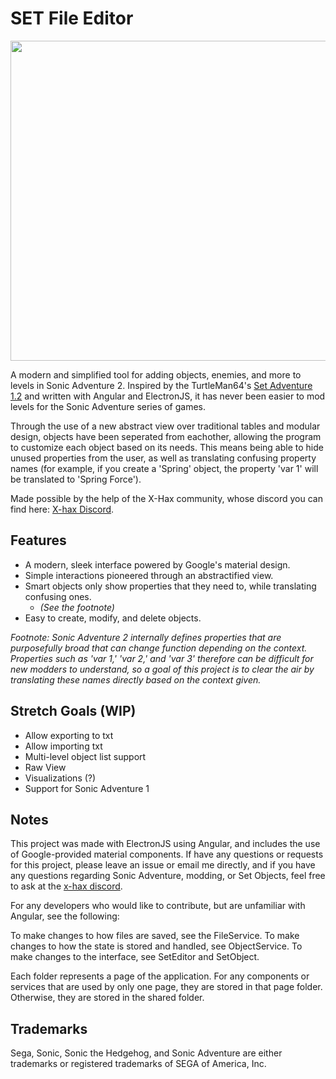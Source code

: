 # SET File Editor
<p align="center">
  <img width=614 height=512 src="https://user-images.githubusercontent.com/80438344/197155614-d91c45d2-fdfc-4eb5-bb32-334af83d3675.PNG">
</p>

A modern and simplified tool for adding objects, enemies, and more to levels in Sonic Adventure 2. Inspired by the TurtleMan64's [Set Adventure 1.2](https://github.com/TurtleMan64/SetAdventure) and written with Angular and ElectronJS, it has never been easier to mod levels for the Sonic Adventure series of games.

Through the use of a new abstract view over traditional tables and modular design, objects have been seperated from eachother, allowing the program to customize each object based on its needs. This means being able to hide unused properties from the user, as well as translating confusing property names (for example, if you create a  'Spring' object, the property 'var 1' will be translated to 'Spring Force').

Made possible by the help of the X-Hax community, whose discord you can find here: [X-hax Discord](https://discord.gg/gqJCF47).

## Features
* A modern, sleek interface powered by Google's material design.
* Simple interactions pioneered through an abstractified view.
* Smart objects only show properties that they need to, while translating confusing ones. 
    * *(See the footnote)*
* Easy to create, modify, and delete objects.

*Footnote: Sonic Adventure 2 internally defines properties that are purposefully broad that can change function depending on the context. Properties such as 'var 1,' 'var 2,' and 'var 3' therefore can be difficult for new modders to understand, so a goal of this project is to clear the air by translating these names directly based on the context given.*

## Stretch Goals (WIP)
* Allow exporting to txt
* Allow importing txt
* Multi-level object list support
* Raw View
* Visualizations (?)
* Support for Sonic Adventure 1

## Notes
This project was made with ElectronJS using Angular, and includes the use of Google-provided material components. If have any questions or requests for this project, please leave an issue or email me directly, and if you have any questions regarding Sonic Adventure, modding, or Set Objects, feel free to ask at the [x-hax discord](https://discord.gg/gqJCF47).

For any developers who would like to contribute, but are unfamiliar with Angular, see the following:

To make changes to how files are saved, see the FileService.
To make changes to how the state is stored and handled, see ObjectService.
To make changes to the interface, see SetEditor and SetObject.

Each folder represents a page of the application. For any components or services that are used by only one page, they are stored in that page folder. Otherwise, they are stored in the shared folder.

## Trademarks

Sega, Sonic, Sonic the Hedgehog, and Sonic Adventure are either
trademarks or registered trademarks of SEGA of America, Inc.

